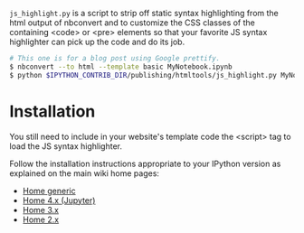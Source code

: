 `js_highlight.py` is a script to strip off static syntax highlighting from the html output of nbconvert and to customize the CSS classes of the containing \<code\> or \<pre\> elements so that your favorite JS syntax highlighter can pick up the code and do its job.

``` bash
# This one is for a blog post using Google prettify.
$ nbconvert --to html --template basic MyNotebook.ipynb
$ python $IPYTHON_CONTRIB_DIR/publishing/htmltools/js_highlight.py MyNotebook.html "prettyprint  lang-{lang}".
```


Installation
============

You still need to include in your website's template code the \<script\> tag to load the JS syntax highlighter.

Follow the installation instructions appropriate to your IPython version as explained on the main wiki home pages:
* [Home generic](Home)
* [Home 4.x (Jupyter)](Home-4.x-(Jupyter))
* [Home 3.x](Home-3.x)
* [Home 2.x](Home-2.x)
